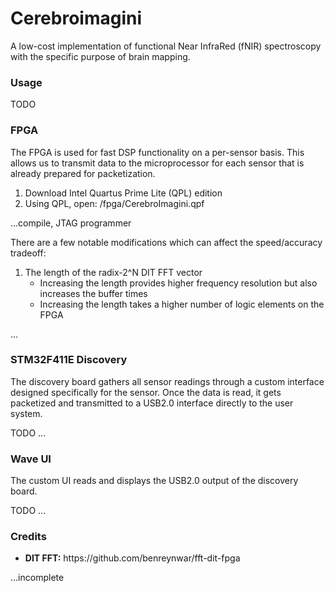 <h1>Cerebroimagini</h1>

A low-cost implementation of functional Near InfraRed (fNIR) spectroscopy with the specific purpose
of brain mapping.

<h3>Usage</h3>

TODO

<h3>FPGA</h3>

The FPGA is used for fast DSP functionality on a per-sensor basis. This allows us to transmit data
to the microprocessor for each sensor that is already prepared for packetization.

<ol>
<li> Download Intel Quartus Prime Lite (QPL) edition
<li> Using QPL, open:	/fpga/CerebroImagini.qpf
</ol>

...compile, JTAG programmer

There are a few notable modifications which can affect the speed/accuracy tradeoff:

<ol>
<li> The length of the radix-2^N DIT FFT vector
	<ul>
	<li> Increasing the length provides higher frequency resolution but also increases the buffer times
	<li> Increasing the length takes a higher number of logic elements on the FPGA
	</ul>
</ol>
...

<h3>STM32F411E Discovery</h3>

The discovery board gathers all sensor readings through a custom interface designed specifically for the
sensor. Once the data is read, it gets packetized and transmitted to a USB2.0 interface directly to the
user system.

TODO
...

<h3>Wave UI</h3>

The custom UI reads and displays the USB2.0 output of the discovery board.

TODO
...

<h3>Credits</h3>
<ul>
<li><b>DIT FFT:</b> https://github.com/benreynwar/fft-dit-fpga
</ul>

...incomplete
